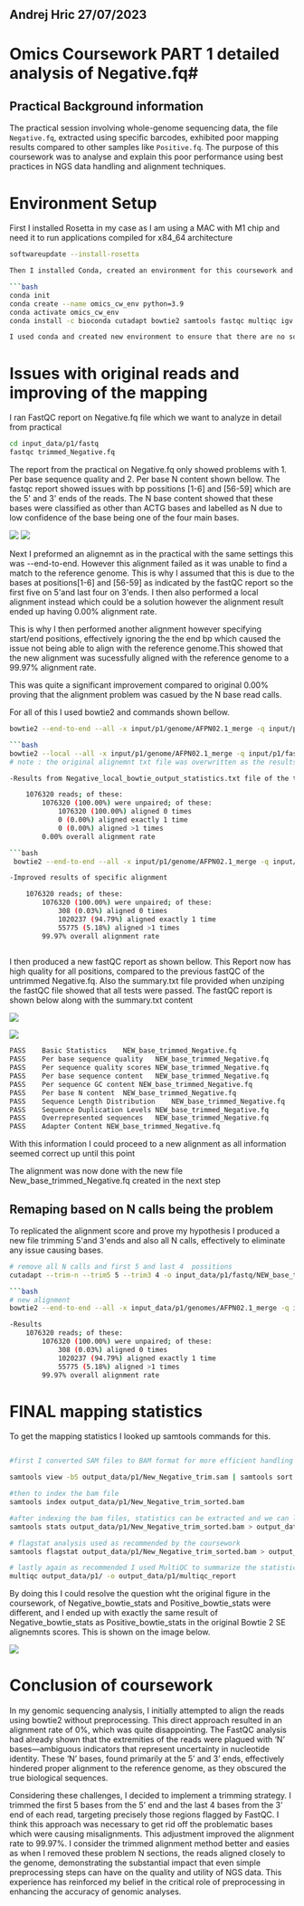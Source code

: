 ## Andrej Hric 27/07/2023
# Omics Coursework PART 1 detailed analysis of Negative.fq#

## Practical Background information
The practical session involving whole-genome sequencing data, the file `Negative.fq`, extracted using specific barcodes, exhibited poor mapping results compared to other samples like `Positive.fq`. The purpose of this coursework was to analyse and explain this poor performance using best practices in NGS data handling and alignment techniques.

# Environment Setup 

First I installed Rosetta in my case as I am using a MAC with M1 chip and need it to run applications compiled for x84_64 architecture
```bash
softwareupdate --install-rosetta

Then I installed Conda, created an environment for this coursework and installed all packages required based on the coursework instructions.

```bash
conda init
conda create --name omics_cw_env python=3.9
conda activate omics_cw_env
conda install -c bioconda cutadapt bowtie2 samtools fastqc multiqc igv

I used conda and created new environment to ensure that there are no software dependencies conflict which I found to be issue originally when not using conda. Also having this specific environment I could call it  whenever neccesary in future.

```
# Issues with original reads and improving of the mapping 

I ran FastQC report on Negative.fq  file which we want to analyze in detail from practical
```bash
cd input_data/p1/fastq
fastqc trimmed_Negative.fq
```
The report from the practical on Negative.fq only showed problems with 1. Per base sequence quality and 2. Per base N content shown bellow. The fastqc report showed issues with bp possitions [1-6] and [56-59] which are the 5' and 3' ends of the reads. The N base content showed that these bases were classified as other than ACTG bases and labelled as N due to low confidence of the base being one of the four main bases.

![](/input_data/input_data/p1/fastq/trimmed_Negative_fastqc/Images/per_base_n_content.png)
![](/input_data/p1/fastq/trimmed_Negative_fastqc/Images/per_base_sequence_content.png)

Next I preformed an alignemnt as in the practical with the same settings this was --end-to-end. However this alignment failed as it was unable to find a match to the reference genome. This is why I assumed that this is due to the bases at positions[1-6] and [56-59] as indicated by the fastQC report so the first five on 5'and last four on 3'ends. I then also performed a local alignment instead which could be a solution however the alignment result ended up having 0.00% alignment rate. 

This is why I then performed another alignment however specifying start/end positions, effectively ignoring the the end bp which caused the issue not being able to align with the reference genome.This showed that the new alignment was sucessfully aligned with the reference genome to a 99.97% alignment rate. 

This was quite a significant improvement compared to original 0.00% proving that the alignment problem was casued by the N base read calls.


For all of this I used bowtie2 and commands shown bellow.
```bash
bowtie2 --end-to-end --all -x input/p1/genome/AFPN02.1_merge -q input/p1/fastq/trimmed_Negative.fq -S output/p1/Negative_local.sam >& output/p1/Negative_local_bowtie_output_statistics.txt

```bash
bowtie2 --local --all -x input/p1/genome/AFPN02.1_merge -q input/p1/fastq/trimmed_Negative.fq -S output/p1/Negative_local.sam >& output/p1/Negative_local_bowtie_output_statistics.txt
# note : the original alignemnt txt file was overwritten as the results showed no alignment  (can solve this by renaming the output file differently) 

-Results from Negative_local_bowtie_output_statistics.txt file of the these alignments

    1076320 reads; of these:
        1076320 (100.00%) were unpaired; of these:
            1076320 (100.00%) aligned 0 times
            0 (0.00%) aligned exactly 1 time
            0 (0.00%) aligned >1 times
        0.00% overall alignment rate

```bash
 bowtie2 --end-to-end --all -x input/p1/genome/AFPN02.1_merge -q input/p1/fastq/trimmed_Negative.fq -5 5 -3 4 -S output/p1/Negative_trim.sam >& output/p1/Negative_local_bowtie_output_statistics.txt

-Improved results of specific alignment

    1076320 reads; of these:
        1076320 (100.00%) were unpaired; of these:
            308 (0.03%) aligned 0 times
            1020237 (94.79%) aligned exactly 1 time
            55775 (5.18%) aligned >1 times
        99.97% overall alignment rate
    
```
I then produced a new fastQC report as shown bellow. This Report now has high quality for all positions, compared to the previous fastQC of the untrimmed Negative.fq. Also the summary.txt file provided when unziping the fastQC file showed that all tests were passed. The fastQC report is shown below along with the summary.txt content

![](/input_data/p1/fastq/NEW_base_trimmed_Negative_fastqc/Images/per_base_n_content.png)

![](/input_data/p1/fastq/NEW_base_trimmed_Negative_fastqc/Images/per_base_sequence_content.png)
```bash 
PASS	Basic Statistics	NEW_base_trimmed_Negative.fq
PASS	Per base sequence quality	NEW_base_trimmed_Negative.fq
PASS	Per sequence quality scores	NEW_base_trimmed_Negative.fq
PASS	Per base sequence content	NEW_base_trimmed_Negative.fq
PASS	Per sequence GC content	NEW_base_trimmed_Negative.fq
PASS	Per base N content	NEW_base_trimmed_Negative.fq
PASS	Sequence Length Distribution	NEW_base_trimmed_Negative.fq
PASS	Sequence Duplication Levels	NEW_base_trimmed_Negative.fq
PASS	Overrepresented sequences	NEW_base_trimmed_Negative.fq
PASS	Adapter Content	NEW_base_trimmed_Negative.fq

```
With this information I could proceed to a new alignment as all information seemed correct up until this point

The alignment was now done with the new file New_base_trimmed_Negative.fq created in the next step
## Remaping based on N calls being the problem

To replicated the alignment score and prove my hypothesis I produced a new file trimming  5'and 3'ends and also all N calls, effectively to eliminate any issue causing bases.

```bash 
# remove all N calls and first 5 and last 4  possitions
cutadapt --trim-n --trim5 5 --trim3 4 -o input_data/p1/fastq/NEW_base_trimmed_Negative.fq input_data/p1/fastq/trimmed_Negative.fq

```bash
# new alignment
bowtie2 --end-to-end --all -x input_data/p1/genomes/AFPN02.1_merge -q input_data/p1/fastq/NEW_base_trimmed_Negative.fq -S output_data/p1/New_Negative_trim.sam >& output_data/p1/New_Negative_trim_bowtie_output_statistics.txt

-Results
    1076320 reads; of these:
        1076320 (100.00%) were unpaired; of these:
            308 (0.03%) aligned 0 times
            1020237 (94.79%) aligned exactly 1 time
            55775 (5.18%) aligned >1 times
        99.97% overall alignment rate
```

# FINAL mapping statistics 

To get the mapping statistics I looked up samtools commands for this.

```bash

#first I converted SAM files to BAM format for more efficient handling and processing as BAM file is smaller and faster and recomented to use for samtool

samtools view -bS output_data/p1/New_Negative_trim.sam | samtools sort -o output_data/p1/New_Negative_trim_sorted.bam 

#then to index the bam file 
samtools index output_data/p1/New_Negative_trim_sorted.bam

#after indexing the bam files, statistics can be extracted and we can look at alignment quality stats.
samtools stats output_data/p1/New_Negative_trim_sorted.bam > output_data/p1/New_Negative_trim_stats.txt

# flagstat analysis used as recommended by the coursework 
samtools flagstat output_data/p1/New_Negative_trim_sorted.bam > output_data/p1/New_Negative_trim_flagstats.txt

# lastly again as recommended I used MultiQC to summarize the statistics and generate a report, this should contain all data from quality control and alignment.
multiqc output_data/p1/ -o output_data/p1/multiqc_report
```
By doing this I could resolve the question wht the original figure in the coursework, of Negative_bowtie_stats and Positive_bowtie_stats were different, and I ended up with exactly the same result of Negative_bowtie_stats as Positive_bowtie_stats in the original Bowtie 2 SE alignemnts scores. This is shown on the image below.

![](/output_data/p1/multiqc_report/bowtie2_se_plot.png)

# Conclusion of coursework

In my genomic sequencing analysis, I initially attempted to align the reads using bowtie2 without preprocessing. This direct approach resulted in an alignment rate of 0%, which was quite disappointing. The FastQC analysis had already shown that the extremities of the reads were plagued with ‘N’ bases—ambiguous indicators that represent uncertainty in nucleotide identity. These ‘N’ bases, found primarily at the 5’ and 3’ ends, effectively hindered proper alignment to the reference genome, as they obscured the true biological sequences.

Considering these challenges, I decided to implement a trimming strategy. I trimmed the first 5 bases from the 5’ end and the last 4 bases from the 3’ end of each read, targeting precisely those regions flagged by FastQC. I think this approach was necessary to get rid off the problematic bases which were causing misalignments. This adjustment improved the alignment rate to 99.97%. I consider the trimmed alignment method better and easies as when I removed these problem N sections, the reads aligned closely to the genome, demonstrating the substantial impact that even simple preprocessing steps can have on the quality and utility of NGS data. This experience has reinforced my belief in the critical role of preprocessing in enhancing the accuracy of genomic analyses.